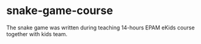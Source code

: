 # snake-game-course
The snake game was written during teaching 14-hours EPAM eKids course together with kids team.

